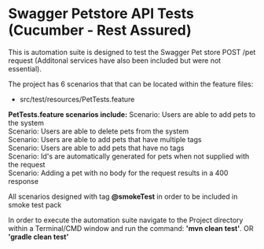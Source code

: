 Swagger Petstore API Tests (Cucumber - Rest Assured) 
=====================================
This is automation suite is designed to test the Swagger Pet store POST /pet request (Additonal services have also been included but were not essential).

The project has 6 scenarios that that can be located within the feature files: <br>
 - src/test/resources/PetTests.feature<br>

**PetTests.feature scenarios include:**
    Scenario: Users are able to add pets to the system<br>
    Scenario: Users are able to delete pets from the system<br>
    Scenario: Users are able to add pets that have multiple tags<br>
    Scenario: Users are able to add pets that have no tags<br>
    Scenario: Id's are automatically generated for pets when not supplied with the request<br>
    Scenario: Adding a pet with no body for the request results in a 400 response <br>
        
All scenarios designed with tag **@smokeTest** in order to be included in smoke test pack<br>

In order to execute the automation suite navigate to the Project directory within a Terminal/CMD window and run the command: **'mvn clean test'**. OR<br>
**'gradle clean test'**<br>


